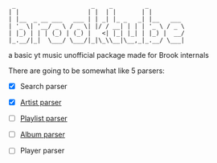 ```
 _                     _    _         _
| |                   | |  | |       | |
| |__  _ __ ___   ___ | | _| |_ _   _| |__   ___
| '_ \| '__/ _ \ / _ \| |/ / __| | | | '_ \ / _ \
| |_) | | | (_) | (_) |   <| |_| |_| | |_) |  __/
|_.__/|_|  \___/ \___/|_|\_\\__|\__,_|_.__/ \___|
```

a basic yt music unofficial package made for Brook internals

There are going to be somewhat like 5 parsers:

- [x] Search parser

- [x] [Artist parser](https://music.youtube.com/channel/UCedvOgsKFzcK3hA5taf3KoQ)

- [ ] [Playlist parser](https://music.youtube.com/playlist?list=PLtwDCqqblBclwxAvPP0lTN56iWBjshBv7)

- [ ] [Album parser](https://music.youtube.com/playlist?list=OLAK5uy_kkypLq7TlpT3uYdH3MbuHDiF2J3u-BRjc)

- [ ] Player parser
